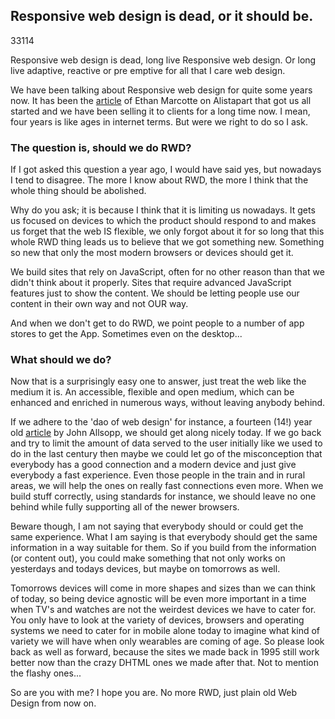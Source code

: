 <article><h2>Responsive web design is dead, or it should be.</h2><time><span class="day">3</span><span class="month">3</span><span class="year">114</span></time><p>Responsive web design is dead, long live Responsive web design. Or long live adaptive, reactive or pre emptive for all that I care web design.</p><p>We have been talking about Responsive web design for quite some years now. It has been the <a href="http://alistapart.com/article/responsive-web-design/">article</a> of Ethan Marcotte on Alistapart that got us all started and we have been selling it to clients for a long time now. I mean, four years is like ages in internet terms. But were we right to do so I ask.</p><h3>The question is, should we do RWD?</h3><p>If I got asked this question a year ago, I would have said yes, but nowadays I tend to disagree. The more I know about RWD, the more I think that the whole thing should be abolished.</p><p>Why do you ask; it is because I think that it is limiting us nowadays. It gets us focused on devices to which the product should respond to and makes us forget that the web IS flexible, we only forgot about it for so long that this whole RWD thing leads us to believe that we got something new. Something so new that only the most modern browsers or devices should get it.</p><p>We build sites that rely on JavaScript, often for no other reason than that we didn't think about it properly. Sites that require advanced JavaScript features just to show the content. We should be letting people use our content in their own way and not OUR way.</p><p>And when we don't get to do RWD, we point people to a number of app stores to get the App. Sometimes even on the desktop...</p><h3>What should we do?</h3><p>Now that is a surprisingly easy one to answer, just treat the web like the medium it is. An accessible, flexible and open medium, which can be enhanced and enriched in numerous ways, without leaving anybody behind.</p><p>If we adhere to the 'dao of web design' for instance, a fourteen (14!) year old <a href="http://alistapart.com/article/dao">article</a> by John Allsopp, we should get along nicely today. If we go back and try to limit the amount of data served to the user initially like we used to do in the last century then maybe we could let go of the misconception that everybody has a good connection and a modern device and just give everybody a fast experience. Even those people in the train and in rural areas, we will help the ones on really fast connections even more. When we build stuff correctly, using standards for instance, we should leave no one behind while fully supporting all of the newer browsers.</p><p>Beware though, I am not saying that everybody should or could get the same experience. What I am saying is that everybody should get the same information in a way suitable for them. So if you build from the information (or content out), you could make something that not only works on yesterdays and todays devices, but maybe on tomorrows as well.</p><p>Tomorrows devices will come in more shapes and sizes than we can think of today, so being device agnostic will be even more important in a time when TV's and watches are not the weirdest devices we have to cater for. You only have to look at the variety of devices, browsers and operating systems we need to cater for in mobile alone today to imagine what kind of variety we will have when only wearables are coming of age. So please look back as well as forward, because the sites we made back in 1995 still work better now than the crazy DHTML ones we made after that. Not to mention the flashy ones...</p><p>So are you with me? I hope you are. No more RWD, just plain old Web Design from now on.</p></article>